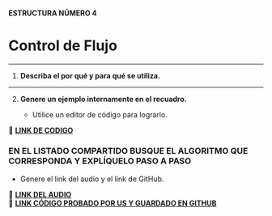 #### ESTRUCTURA NÚMERO 4
# Control de Flujo

---

1. **Describa el por qué y para qué se utiliza.**

---
   
2. **Genere un ejemplo internamente en el recuadro.**  

   - Utilice un editor de código para lograrlo.  

🔗 **[LINK DE CODIGO]()** 

### EN EL LISTADO COMPARTIDO BUSQUE EL ALGORITMO QUE CORRESPONDA Y EXPLÍQUELO PASO A PASO  
- Genere el link del audio y el link de GitHub.  

🔗 **[LINK DEL AUDIO]()**  
🔗 **[LINK CÓDIGO PROBADO POR US Y GUARDADO EN GITHUB]()**
